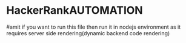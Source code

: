 # HackerRankAUTOMATION
#amit
if you want to run this file then run it in nodejs environment as it requires server side rendering(dynamic backend code rendering)
